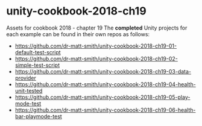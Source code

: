 # unity-cookbook-2018-ch19
Assets for cookbook 2018 - chapter 19
The **completed** Unity projects for each example can be found in their own repos as follows:

- https://github.com/dr-matt-smith/unity-cookbook-2018-ch19-01-default-test-script
- https://github.com/dr-matt-smith/unity-cookbook-2018-ch19-02-simple-test-script
- https://github.com/dr-matt-smith/unity-cookbook-2018-ch19-03-data-provider
- https://github.com/dr-matt-smith/unity-cookbook-2018-ch19-04-health-unit-tested
- https://github.com/dr-matt-smith/unity-cookbook-2018-ch19-05-play-mode-test
- https://github.com/dr-matt-smith/unity-cookbook-2018-ch19-06-health-bar-playmode-test
